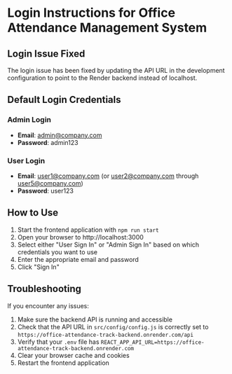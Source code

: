 # Login Instructions for Office Attendance Management System

## Login Issue Fixed

The login issue has been fixed by updating the API URL in the development configuration to point to the Render backend instead of localhost.

## Default Login Credentials

### Admin Login
- **Email**: admin@company.com
- **Password**: admin123

### User Login
- **Email**: user1@company.com (or user2@company.com through user5@company.com)
- **Password**: user123

## How to Use

1. Start the frontend application with `npm run start`
2. Open your browser to http://localhost:3000
3. Select either "User Sign In" or "Admin Sign In" based on which credentials you want to use
4. Enter the appropriate email and password
5. Click "Sign In"

## Troubleshooting

If you encounter any issues:

1. Make sure the backend API is running and accessible
2. Check that the API URL in `src/config/config.js` is correctly set to `https://office-attendance-track-backend.onrender.com/api`
3. Verify that your `.env` file has `REACT_APP_API_URL=https://office-attendance-track-backend.onrender.com`
4. Clear your browser cache and cookies
5. Restart the frontend application